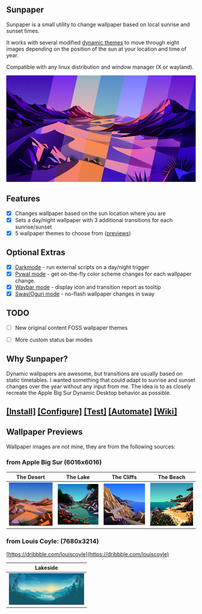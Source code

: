 ## Sunpaper

Sunpaper is a small utility to change wallpaper based on local sunrise and sunset times. 

It works with several modified [dynamic themes](#wallpaper-previews) to move through eight images depending on the position of the sun at your location and time of year.

Compatible with any linux distribution and window manager (X or wayland).

![Screenshot](screenshots/screenshot.jpg)


## Features

- [x] Changes wallpaper based on the sun location where you are
- [x] Sets a day/night wallpaper with 3 additional transitions for each sunrise/sunset
- [x] 5 wallpaper themes to choose from ([previews](#wallpaper-previews))

## Optional Extras

- [x] [Darkmode](https://github.com/hexive/sunpaper/wiki/Darkmode) - run external scripts on a day/night trigger
- [x] [Pywal mode](https://github.com/hexive/sunpaper/wiki/Pywal-Mode) - get on-the-fly color scheme changes for each wallpaper change.
- [x] [Waybar mode](https://github.com/hexive/sunpaper/wiki/Waybar-Mode) - display icon and transition report as tooltip
- [x] [Sway/Oguri mode](https://github.com/hexive/sunpaper/wiki/Sway-Oguri-Mode) - no-flash wallpaper changes in sway

## TODO

- [ ] New original content FOSS wallpaper themes
- [ ] More custom status bar modes 


## Why Sunpaper?

Dynamic wallpapers are awesome, but transitions are usually based on static timetables. I wanted something that could adapt to sunrise and sunset changes over the year without any input from me. The idea is to as closely recreate the Apple Big Sur Dynamic Desktop behavior as possible.


## [[Install]](https://github.com/hexive/sunpaper/wiki/Install) [[Configure]](https://github.com/hexive/sunpaper/wiki/Configure) [[Test]](https://github.com/hexive/sunpaper/wiki/Test-it) [[Automate]](https://github.com/hexive/sunpaper/wiki/Set-it-to-run-automatically) [[Wiki]](https://github.com/hexive/sunpaper/wiki)


## Wallpaper Previews

Wallpaper images are not mine, they are from the following sources:

### from Apple Big Sur (6016x6016)

|The Desert|The Lake|The Cliffs|The Beach|
|--|--|--|--|
|![Thumbnail](screenshots/the-desert-200.jpg)|![Thumbnail](screenshots/the-lake-200.jpg)|![Thumbnail](screenshots/the-cliffs-200.jpg)|![Thumbnail](screenshots/the-beach-200.jpg)|


### from Louis Coyle: (7680x3214) 
[https://dribbble.com/louiscoyle](https://dribbble.com/louiscoyle)


|Lakeside|
|--|
|![Thumbnail](screenshots/lakeside-200.jpg)|
